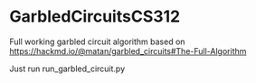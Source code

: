 # GarbledCircuitsCS312

Full working garbled circuit algorithm based on https://hackmd.io/@matan/garbled_circuits#The-Full-Algorithm

Just run run_garbled_circuit.py